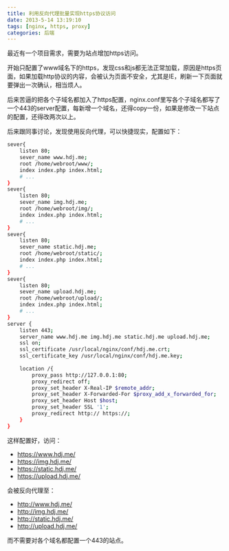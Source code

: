 ```yaml
---
title: 利用反向代理批量实现https协议访问
date: 2013-5-14 13:19:10
tags: [nginx, https, proxy]
categories: 后端
---
```


最近有一个项目需求，需要为站点增加https访问。

开始只配置了www域名下的https，发现css和js都无法正常加载，原因是https页面，如果加载http协议的内容，会被认为页面不安全，尤其是IE，刷新一下页面就要弹出一次确认，相当烦人。

后来苦逼的把各个子域名都加入了https配置，nginx.conf里写各个子域名都写了一个443的server配置，每新增一个域名，还得copy一份，如果是修改一下站点的配置，还得改两次以上。
<!--more-->
后来跟同事讨论，发现使用反向代理，可以快捷现实，配置如下：

~~~bash
sever{
    listen 80;
    sever_name www.hdj.me;
    root /home/webroot/www/;
    index index.php index.html;
    # ...
}
sever{
    listen 80;
    sever_name img.hdj.me;
    root /home/webroot/img/;
    index index.php index.html;
    # ...
}
sever{
    listen 80;
    sever_name static.hdj.me;
    root /home/webroot/static/;
    index index.php index.html;
    # ...
}
sever{
    listen 80;
    sever_name upload.hdj.me;
    root /home/webroot/upload/;
    index index.php index.html;
    # ...
}
server {
    listen 443;
    server_name www.hdj.me img.hdj.me static.hdj.me upload.hdj.me;
    ssl on;
    ssl_certificate /usr/local/nginx/conf/hdj.me.crt;
    ssl_certificate_key /usr/local/nginx/conf/hdj.me.key;
 
    location /{
        proxy_pass http://127.0.0.1:80;
        proxy_redirect off;
        proxy_set_header X-Real-IP $remote_addr;
        proxy_set_header X-Forwarded-For $proxy_add_x_forwarded_for;
        proxy_set_header Host $host;
        proxy_set_header SSL '1';
        proxy_redirect http:// https://;
    }
}
~~~

这样配置好，访问：
- https://www.hdj.me/
- https://img.hdj.me/
- https://static.hdj.me/
- https://upload.hdj.me/

会被反向代理至：
- http://www.hdj.me/
- http://img.hdj.me/
- http://static.hdj.me/
- http://upload.hdj.me/

而不需要对各个域名都配置一个443的站点。